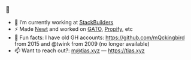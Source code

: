 ### 👋

- 🔭 I’m currently working at [StackBuilders](https://www.stackbuilders.com/)
- ⚡ Made [Newt](https://www.newt.to) and worked on [GATO](https://gato.us), [Propify](https://propify.com), etc
- 🤔 Fun facts: I have old GH accounts: https://github.com/mQckingbird from 2015 and @twink from 2009 (no longer available)
- 📫 Want to reach out?: m@tias.xyz — https://tias.xyz
<!--
**mqtik/mqtik** is a ✨ _special_ ✨ repository because its `README.md` (this file) appears on your GitHub profile.

Here are some ideas to get you started:

- 🔭 I’m currently working on ...
- 🌱 I’m currently learning ...
- 👯 I’m looking to collaborate on ...
- 🤔 I’m looking for help with ...
- 💬 Ask me about ...
- 📫 How to reach me: ...
- 😄 Pronouns: ...
- ⚡ Fun fact: ...
-->
